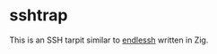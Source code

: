 # sshtrap

This is an SSH tarpit similar to [endlessh](https://github.com/skeeto/endlessh) written in Zig.
